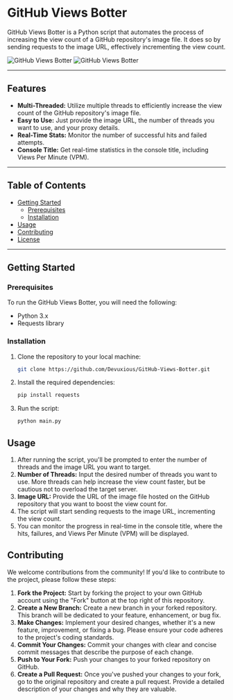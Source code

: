 # GitHub Views Botter

GitHub Views Botter is a Python script that automates the process of increasing the view count of a GitHub repository's image file. It does so by sending requests to the image URL, effectively incrementing the view count.

![GitHub Views Botter](https://img.shields.io/badge/version-1.0.0-brightgreen)
![GitHub Views Botter](https://img.shields.io/badge/author-%E2%9C%9F-9cf)

---

## Features

- **Multi-Threaded:** Utilize multiple threads to efficiently increase the view count of the GitHub repository's image file.
- **Easy to Use:** Just provide the image URL, the number of threads you want to use, and your proxy details.
- **Real-Time Stats:** Monitor the number of successful hits and failed attempts.
- **Console Title:** Get real-time statistics in the console title, including Views Per Minute (VPM).

---

## Table of Contents

- [Getting Started](#getting-started)
  - [Prerequisites](#prerequisites)
  - [Installation](#installation)
- [Usage](#usage)
- [Contributing](#contributing)
- [License](#license)

---

## Getting Started

### Prerequisites

To run the GitHub Views Botter, you will need the following:

- Python 3.x
- Requests library

### Installation

1. Clone the repository to your local machine:

   ```bash
   git clone https://github.com/Devuxious/GitHub-Views-Botter.git
   ```
  
2. Install the required dependencies:
   
   ```bash
   pip install requests
   ```
   
3. Run the script:
   ```bash
   python main.py
   ```


## Usage

1. After running the script, you'll be prompted to enter the number of threads and the image URL you want to target.
2. **Number of Threads:** Input the desired number of threads you want to use. More threads can help increase the view count faster, but be cautious not to overload the target server.
3. **Image URL:** Provide the URL of the image file hosted on the GitHub repository that you want to boost the view count for.
4. The script will start sending requests to the image URL, incrementing the view count.
5. You can monitor the progress in real-time in the console title, where the hits, failures, and Views Per Minute (VPM) will be displayed.

## Contributing

We welcome contributions from the community! If you'd like to contribute to the project, please follow these steps:

1. **Fork the Project:** Start by forking the project to your own GitHub account using the "Fork" button at the top right of this repository.
2. **Create a New Branch:** Create a new branch in your forked repository. This branch will be dedicated to your feature, enhancement, or bug fix.
3. **Make Changes:** Implement your desired changes, whether it's a new feature, improvement, or fixing a bug. Please ensure your code adheres to the project's coding standards.
4. **Commit Your Changes:** Commit your changes with clear and concise commit messages that describe the purpose of each change.
5. **Push to Your Fork:** Push your changes to your forked repository on GitHub.
6. **Create a Pull Request:** Once you've pushed your changes to your fork, go to the original repository and create a pull request. Provide a detailed description of your changes and why they are valuable.

